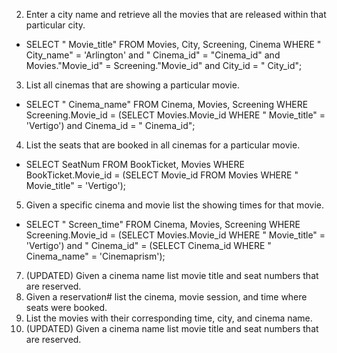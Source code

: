 2. Enter a city name and retrieve all the movies that are released within that particular city.
- SELECT " Movie_title" FROM Movies, City, Screening, Cinema WHERE " City_name" = 'Arlington' and " Cinema_id" = "Cinema_id" and Movies."Movie_id" = Screening."Movie_id" and City_id = " City_id";

3. List all cinemas that are showing a particular movie.
- SELECT " Cinema_name" FROM Cinema, Movies, Screening WHERE Screening.Movie_id = (SELECT Movies.Movie_id WHERE " Movie_title" = 'Vertigo') and Cinema_id = " Cinema_id";

4. List the seats that are booked in all cinemas for a particular movie.
- SELECT SeatNum FROM BookTicket, Movies WHERE BookTicket.Movie_id = (SELECT Movie_id FROM Movies WHERE " Movie_title" = 'Vertigo');

5. Given a specific cinema and movie list the showing times for that movie.
- SELECT " Screen_time" FROM Cinema, Movies, Screening WHERE Screening.Movie_id = (SELECT Movies.Movie_id WHERE " Movie_title" = 'Vertigo') and " Cinema_id" = (SELECT Cinema_id WHERE " Cinema_name" = 'Cinemaprism');

7. (UPDATED) Given a cinema name list movie title and seat numbers that are reserved.
8. Given a reservation# list the cinema, movie session, and time where seats were booked.
9. List the movies with their corresponding time, city, and cinema name.
10. (UPDATED) Given a cinema name list movie title and seat numbers that are reserved.


